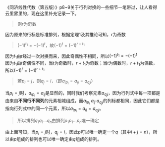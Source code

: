《同济线性代数（第五版）》p8~9关于行列对换的一些细节一笔带过，让人看得云里雾里的，现在这里补充记录一下。

> 则$r$为奇数

因为原来的行标是标准排列，根据定理1及其推论可知，$r$为奇数

>$(-1)^{t_1} = - (-1)^t$，故$(-1)^t =  (-1)^{r + t_1}$

因为$t_1$由$t$经过一次对换而来，因此奇偶性不相同，所以$(-1)^{t_1} = - (-1)^t$  
因为$t_1$由$t$奇偶性不同，当$t$为奇数时，$r + t_1$为奇数；当$t$为偶数时，$r + t_1$为偶数，所以$(-1)^t =  (-1)^{r + t_1}$

>若$p_i = j$，则$q_j=i$，（即$a_{ip_i} = a_{ij} = a_{q_jj}$）  

当$p_i = j$时，$a_{ip_i} = a_{ij}$是显然的，同时我们考察元素$a_{q_jj}$，因为行列式中每一项都是由来自**不同行不同列**的元素相城组成，而$a_{ip_i}$ $a_{ij}$ $a_{q_jj}$的列标都相同，因此它们都是指向行列式中的同一个元素，所以$a_{ip_i} = a_{ij} = a_{q_jj}$。

>所以排列$q_1q_1...q_n$由排列$p_1p_1...p_n$唯一确定

由上面可知，当$p_i = j$时，$q_j=i$，因此$p$可以唯一确定一个$q$（其中$i+j=n$），所以由$p$组成的排列也可以唯一确定由$q$组成的排列。